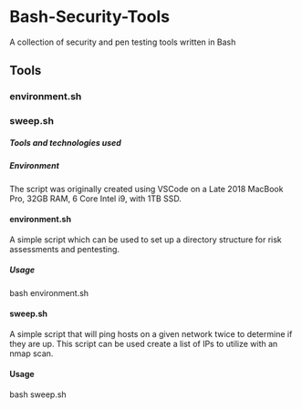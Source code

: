 # Bash-Security-Tools
A collection of security and pen testing tools written in Bash

## Tools
### environment.sh
### sweep.sh


##### Tools and technologies used
##### Environment
The script was originally created using VSCode on a Late 2018 MacBook Pro, 32GB RAM, 6 Core Intel i9, with 1TB SSD.


#### environment.sh
A simple script which can be used to set up a directory structure for risk assessments and pentesting.

##### Usage
bash environment.sh


#### sweep.sh
A simple script that will ping hosts on a given network twice to determine if they are up.  This script can be used create a list of IPs to utilize with an nmap scan.

#### Usage
bash sweep.sh